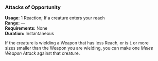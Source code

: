 ### Attacks of Opportunity
**Usage:** 1 Reaction; If a creature enters your reach  
**Range:** —  
**Requirements:** None  
**Duration:** Instantaneous  

If the creature is wielding a Weapon that has less Reach, or is `1` or more sizes smaller than the Weapon you are wielding, you can make one *Melee Weapon Attack* against that creature.
